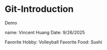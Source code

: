 # Git-Introduction
Demo

name: Vincent Huang
Date: 9/26/2025

Favorite Hobby: Volleyball
Favorite Food: Sushi






